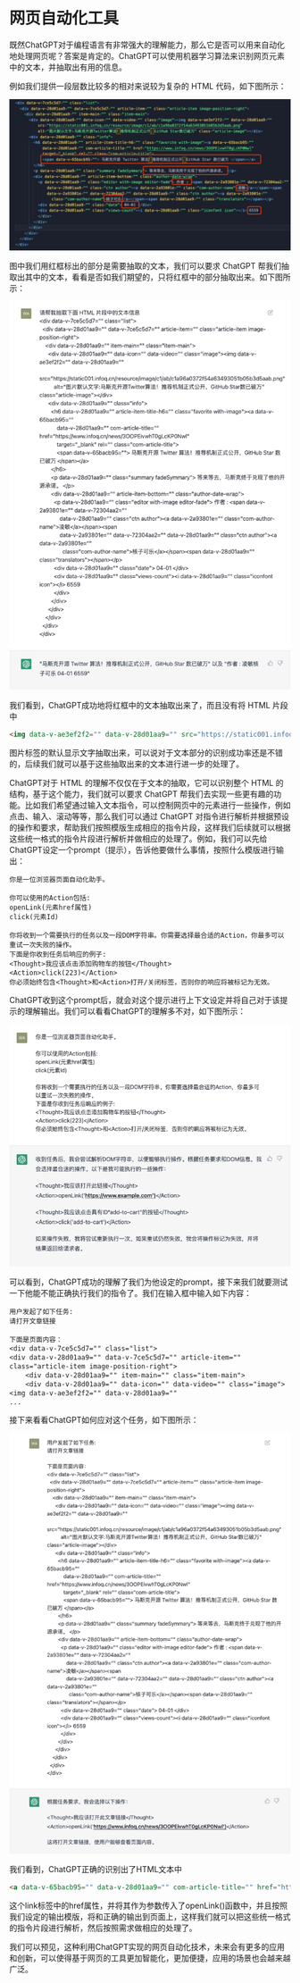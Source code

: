 # 网页自动化工具

既然ChatGPT对于编程语言有非常强大的理解能力，那么它是否可以用来自动化地处理网页呢？答案是肯定的。ChatGPT可以使用机器学习算法来识别网页元素中的文本，并抽取出有用的信息。

例如我们提供一段层数比较多的相对来说较为复杂的 HTML 代码，如下图所示：

![](../../images/code/../awesome/code-web-dom.png)

图中我们用红框标出的部分是需要抽取的文本，我们可以要求 ChatGPT 帮我们抽取出其中的文本，看看是否如我们期望的，只将红框中的部分抽取出来。如下图所示：

![](../../images/code/../awesome/code-web-text.png)

我们看到，ChatGPT成功地将红框中的文本抽取出来了，而且没有将 HTML 片段中
```html
<img data-v-ae3ef2f2="" data-v-28d01aa9="" src="https://static001.infoq.cn/resource/image/c1/ab/c1a96a0372f54a63493051b05b3d5aab.png" alt="图片默认文字:马斯克开源Twitter算法！推荐机制正式公开，GitHub Star数已破万" class="article-image">
```
图片标签的默认显示文字抽取出来，可以说对于文本部分的识别成功率还是不错的，后续我们就可以基于这些抽取出来的文本进行进一步的处理了。

ChatGPT对于 HTML 的理解不仅仅在于文本的抽取，它可以识别整个 HTML 的结构，基于这个能力，我们就可以要求 ChatGPT 帮我们去实现一些更有趣的功能。比如我们希望通过输入文本指令，可以控制网页中的元素进行一些操作，例如点击、输入、滚动等等，那么我们可以通过 ChatGPT 对指令进行解析并根据预设的操作和要求，帮助我们按照模版生成相应的指令片段，这样我们后续就可以根据这些统一格式的指令片段进行解析并做相应的处理了。例如，我们可以先给ChatGPT设定一个prompt（提示），告诉他要做什么事情，按照什么模版进行输出：

    你是一位浏览器页面自动化助手。

    你可以使用的Action包括:
    openLink(元素href属性)
    click(元素Id)

    你将收到一个需要执行的任务以及一段DOM字符串。你需要选择最合适的Action，你最多可以重试一次失败的操作。
    下面是你收到任务后响应的例子:
    <Thought>我应该点击添加购物车的按钮</Thought>
    <Action>click(223)</Action>
    你必须始终包含<Thought>和<Action>打开/关闭标签，否则你的响应将被标记为无效。

ChatGPT收到这个prompt后，就会对这个提示进行上下文设定并将自己对于该提示的理解输出。我们可以看看ChatGPT的理解多不对，如下图所示：

![](../../images/code/../awesome/code-web-prompt.png)

可以看到，ChatGPT成功的理解了我们为他设定的prompt，接下来我们就要测试一下他能不能正确执行我们的指令了。我们在输入框中输入如下内容：

    用户发起了如下任务:
    请打开文章链接

    下面是页面内容：
    <div data-v-7ce5c5d7="" class="list">
    <div data-v-28d01aa9="" data-v-7ce5c5d7="" article-item="" class="article-item image-position-right">
        <div data-v-28d01aa9="" item-main="" class="item-main">
        <div data-v-28d01aa9="" data-icon="" data-video="" class="image"><img data-v-ae3ef2f2="" data-v-28d01aa9=""
    ...

接下来看看ChatGPT如何应对这个任务，如下图所示：

![](../../images/code/../awesome/code-web-action.png)

我们看到，ChatGPT正确的识别出了HTML文本中

```html
<a data-v-65bacb95="" data-v-28d01aa9="" com-article-title="" href="https://www.infoq.cn/news/3OOPEivwhT0gLcKP0Nwl" target="_blank" rel=""  class="com-article-title">
```
这个link标签中的href属性，并将其作为参数传入了openLink()函数中，并且按照我们设定的输出模版，将<Thought>和<Action>正确的输出到页面上，这样我们就可以把这些统一格式的指令片段进行解析，然后按照需求做相应的处理了。

我们可以预见，这种利用ChatGPT实现的网页自动化技术，未来会有更多的应用和创新，可以使得基于网页的工具更加智能化，更加便捷，应用的场景也会越来越广泛。

